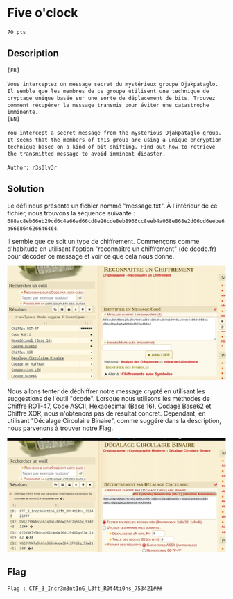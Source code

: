 # Five o'clock
```
70 pts
```
## Description
```
[FR]

Vous interceptez un message secret du mystérieux groupe Djakpataglo. Il semble que les membres de ce groupe utilisent une technique de cryptage unique basée sur une sorte de déplacement de bits. Trouvez comment récupérer le message transmis pour éviter une catastrophe imminente.
[EN]

You intercept a secret message from the mysterious Djakpataglo group. It seems that the members of this group are using a unique encryption technique based on a kind of bit shifting. Find out how to retrieve the transmitted message to avoid imminent disaster.

Author: r3s0lv3r
```
## Solution

Le défi nous présente un fichier nommé "message.txt". À l'intérieur de ce fichier, nous trouvons la séquence suivante : `688ac8eb66eb29cd6c4e66ad66cd8e26cde8eb8966cc8eeb4a068e868e2d06cd6eebe6a666864626646464`.

Il semble que ce soit un type de chiffrement. Commençons comme d'habitude en utilisant l'option "reconnaître un chiffrement" (de dcode.fr) pour décoder ce message et voir ce que cela nous donne.

<img src="File\FileFiveofclock\Fiveofclock.png">

Nous allons tenter de déchiffrer notre message crypté en utilisant les suggestions de l'outil "dcode". Lorsque nous utilisons les méthodes de Chiffre ROT-47, Code ASCII, Hexadécimal (Base 16), Codage Base62 et Chiffre XOR, nous n'obtenons pas de résultat concret. Cependant, en utilisant "Décalage Circulaire Binaire", comme suggéré dans la description, nous parvenons à trouver notre Flag.

<img src="File\FileFiveofclock\decalageFiveofclock.png">

## Flag 
```
Flag : CTF_3_Incr3m3nt1nG_L3ft_R0t4ti0ns_753421###
```


